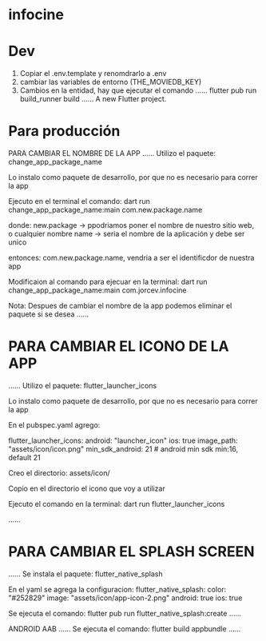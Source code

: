 # infocine
# Dev
1. Copiar el .env.template y renomdrarlo a .env
2. cambiar las variables de entorno (THE_MOVIEDB_KEY)
3. Cambios en la entidad, hay que ejecutar el comando 
......
flutter pub run build_runner build
......
A new Flutter project.

# Para producción
PARA CAMBIAR EL NOMBRE DE LA APP
......
Utilizo el paquete:
change_app_package_name

Lo instalo como paquete de desarrollo, por que no es necesario para correr la app

Ejecuto en el terminal el comando: 
dart run change_app_package_name:main com.new.package.name

donde: 
new.package -> ppodriamos poner el nombre de nuestro sitio web, o cualquier nombre
name        -> seria el nombre de la aplicación y debe ser unico

entonces: 
com.new.package.name, vendria a ser el identificdor de nuestra app

Modificaion al comando para ejecuar en la terminal:
dart run change_app_package_name:main com.jorcev.infocine

Nota:
Despues de cambiar el nombre de la app podemos eliminar el paquete si se desea 
......

# PARA CAMBIAR EL ICONO DE LA APP
......
Utilizo el paquete:
flutter_launcher_icons

Lo instalo como paquete de desarrollo, por que no es necesario para correr la app

En el pubspec.yaml agrego:

flutter_launcher_icons:
  android: "launcher_icon"
  ios: true
  image_path: "assets/icon/icon.png"
  min_sdk_android: 21 # android min sdk min:16, default 21

Creo el directorio: 
    assets/icon/

Copio en el directorio el icono que voy a utilizar

Ejecuto el comando en la terminal:
dart run flutter_launcher_icons

......

# PARA CAMBIAR EL SPLASH SCREEN
......
Se instala el paquete:
  flutter_native_splash

En el yaml se agrega la configuracion:
  flutter_native_splash:
  color: "#252829"
  image: "assets/icon/app-icon-2.png"
  android: true
  ios: true

Se ejecuta el comando:
  flutter pub run flutter_native_splash:create
......

ANDROID AAB
......
Se ejecuta el comando:
  flutter build appbundle
......